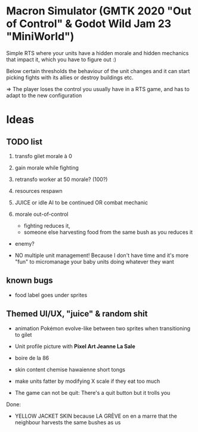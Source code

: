 # Macron Simulator (GMTK 2020 "Out of Control" & Godot Wild Jam 23 "MiniWorld")
Simple RTS where your units have a hidden morale and hidden mechanics that impact it, which you have to figure out :)
 
Below certain thresholds the behaviour of the unit changes and it can start picking fights with its allies or destroy buildings etc.
 
=> The player loses the control you usually have in a RTS game, and has to adapt to the new configuration

# Ideas

## TODO list
1. transfo gilet morale à 0
2. gain morale while fighting
3. retransfo worker at 50 morale? (100?)
4. resources respawn
5. JUICE or idle AI to be continued OR combat mechanic

6. morale out-of-control
    - fighting reduces it,
    - someone else harvesting food from the same bush as you reduces it

- enemy?

- NO multiple unit management! Because I don't have time and it's more "fun" to micromanage your baby units doing whatever they want

## known bugs
- food label goes under sprites

## Themed UI/UX, "juice" & random shit
- animation Pokémon evolve-like between two sprites when transitioning to gilet

- Unit profile picture with **Pixel Art Jeanne La Sale**

- boire de la 86

- skin content chemise hawaienne short tongs

- make units fatter by modifying X scale if they eat too much

- The game can not be quit: There's a quit button but it trolls you


Done:
- YELLOW JACKET SKIN because LA GRÈVE on en a marre that the neighbour harvests the same bushes as us